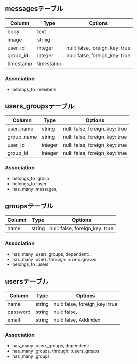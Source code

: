 
## messagesテーブル

|Column|Type|Options|
|------|----|-------|
|body|text| |
|image|string| |
|user_id|integer|null: false, foreign_key: true|
|group_id|integer|null: false, foreign_key: true|
|timestamp|timestamp||

### Association
- belongs_to :members
 



## users_groupsテーブル

|Column|Type|Options|
|------|----|-------|
|user_name|string|null: false, foreign_key: true|
|group_name|string|null: false, foreign_key: true|
|user_id|integer|null: false, foreign_key: true|
|group_id|integer|null: false, foreign_key: true|

### Association
- belongs_to :group
- belongs_to :user
- has_many :messages, 


## groupsテーブル

|Column|Type|Options|
|------|----|-------|
|name|string|null: false, foreign_key: true|

### Association
- has_many :users_groups, dependent: :
- has_many :users, through: :users_groups
- belongs_to :users



## usersテーブル

|Column|Type|Options|
|------|----|-------|
|name|string|null: false, foreign_key: true|
|password|string|null: false, |
|email|string|null: false, Addindex|

### Association
- has_many :users_groups, dependent: :
- has_many :groups, through: :users_groups
- has_many :groups
